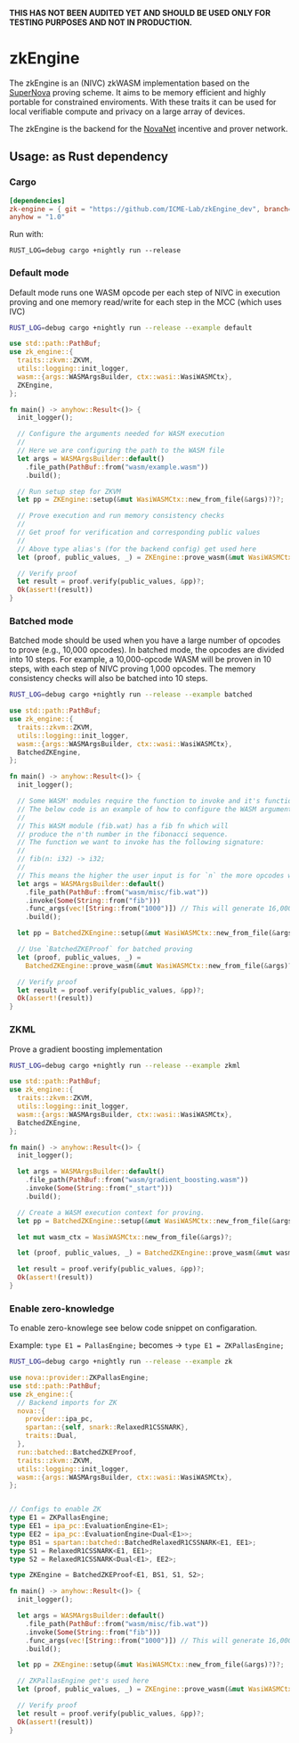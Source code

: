  **THIS HAS NOT BEEN AUDITED YET AND SHOULD BE USED ONLY FOR TESTING PURPOSES AND NOT IN PRODUCTION.**

# zkEngine

The zkEngine is an (NIVC) zkWASM implementation based on the [SuperNova](https://eprint.iacr.org/2022/1758) proving scheme.
It aims to be memory efficient and highly portable for constrained enviroments. With these traits it can be used for
local verifiable compute and privacy on a large array of devices.

The zkEngine is the backend for the [NovaNet](https://novanet.xyz) incentive and prover network. 


## Usage: as Rust dependency

### Cargo

```toml
[dependencies]
zk-engine = { git = "https://github.com/ICME-Lab/zkEngine_dev", branch= "main" }
anyhow = "1.0"
```
Run with:

```
RUST_LOG=debug cargo +nightly run --release
```

### Default mode

Default mode runs one WASM opcode per each step of NIVC in execution proving and one memory read/write for each step in the MCC (which uses IVC)

```bash
RUST_LOG=debug cargo +nightly run --release --example default
````

```rust
use std::path::PathBuf;
use zk_engine::{
  traits::zkvm::ZKVM,
  utils::logging::init_logger,
  wasm::{args::WASMArgsBuilder, ctx::wasi::WasiWASMCtx},
  ZKEngine,
};

fn main() -> anyhow::Result<()> {
  init_logger();

  // Configure the arguments needed for WASM execution
  //
  // Here we are configuring the path to the WASM file
  let args = WASMArgsBuilder::default()
    .file_path(PathBuf::from("wasm/example.wasm"))
    .build();

  // Run setup step for ZKVM
  let pp = ZKEngine::setup(&mut WasiWASMCtx::new_from_file(&args)?)?;

  // Prove execution and run memory consistency checks
  //
  // Get proof for verification and corresponding public values
  //
  // Above type alias's (for the backend config) get used here
  let (proof, public_values, _) = ZKEngine::prove_wasm(&mut WasiWASMCtx::new_from_file(&args)?, &pp)?;

  // Verify proof
  let result = proof.verify(public_values, &pp)?;
  Ok(assert!(result))
}
```

### Batched mode

Batched mode should be used when you have a large number of opcodes to prove (e.g., 10,000 opcodes). In batched mode, the opcodes are divided into 10 steps. For example, a 10,000-opcode WASM will be proven in 10 steps, with each step of NIVC proving 1,000 opcodes. The memory consistency checks will also be batched into 10 steps.

```bash
RUST_LOG=debug cargo +nightly run --release --example batched
````

```rust
use std::path::PathBuf;
use zk_engine::{
  traits::zkvm::ZKVM,
  utils::logging::init_logger,
  wasm::{args::WASMArgsBuilder, ctx::wasi::WasiWASMCtx},
  BatchedZKEngine,
};

fn main() -> anyhow::Result<()> {
  init_logger();

  // Some WASM' modules require the function to invoke and it's functions arguments.
  // The below code is an example of how to configure the WASM arguments for such cases.
  //
  // This WASM module (fib.wat) has a fib fn which will
  // produce the n'th number in the fibonacci sequence.
  // The function we want to invoke has the following signature:
  //
  // fib(n: i32) -> i32;
  //
  // This means the higher the user input is for `n` the more opcodes will need to be proven
  let args = WASMArgsBuilder::default()
    .file_path(PathBuf::from("wasm/misc/fib.wat"))
    .invoke(Some(String::from("fib")))
    .func_args(vec![String::from("1000")]) // This will generate 16,000 + opcodes
    .build();

  let pp = BatchedZKEngine::setup(&mut WasiWASMCtx::new_from_file(&args)?)?;

  // Use `BatchedZKEProof` for batched proving
  let (proof, public_values, _) =
    BatchedZKEngine::prove_wasm(&mut WasiWASMCtx::new_from_file(&args)?, &pp)?;

  // Verify proof
  let result = proof.verify(public_values, &pp)?;
  Ok(assert!(result))
}

```

### ZKML

Prove a gradient boosting implementation

```bash
RUST_LOG=debug cargo +nightly run --release --example zkml
````

```rust
use std::path::PathBuf;
use zk_engine::{
  traits::zkvm::ZKVM,
  utils::logging::init_logger,
  wasm::{args::WASMArgsBuilder, ctx::wasi::WasiWASMCtx},
  BatchedZKEngine,
};

fn main() -> anyhow::Result<()> {
  init_logger();

  let args = WASMArgsBuilder::default()
    .file_path(PathBuf::from("wasm/gradient_boosting.wasm"))
    .invoke(Some(String::from("_start")))
    .build();

  // Create a WASM execution context for proving.
  let pp = BatchedZKEngine::setup(&mut WasiWASMCtx::new_from_file(&args)?)?;

  let mut wasm_ctx = WasiWASMCtx::new_from_file(&args)?;

  let (proof, public_values, _) = BatchedZKEngine::prove_wasm(&mut wasm_ctx, &pp)?;

  let result = proof.verify(public_values, &pp)?;
  Ok(assert!(result))
}
```

### Enable zero-knowledge

To enable zero-knowlege see below code snippet on configaration.

Example: 
`type E1 = PallasEngine;` becomes -> `type E1 = ZKPallasEngine;`

```bash
RUST_LOG=debug cargo +nightly run --release --example zk
````

```rust
use nova::provider::ZKPallasEngine;
use std::path::PathBuf;
use zk_engine::{
  // Backend imports for ZK
  nova::{
    provider::ipa_pc,
    spartan::{self, snark::RelaxedR1CSSNARK},
    traits::Dual,
  },
  run::batched::BatchedZKEProof,
  traits::zkvm::ZKVM,
  utils::logging::init_logger,
  wasm::{args::WASMArgsBuilder, ctx::wasi::WasiWASMCtx},
};


// Configs to enable ZK
type E1 = ZKPallasEngine;
type EE1 = ipa_pc::EvaluationEngine<E1>;
type EE2 = ipa_pc::EvaluationEngine<Dual<E1>>;
type BS1 = spartan::batched::BatchedRelaxedR1CSSNARK<E1, EE1>;
type S1 = RelaxedR1CSSNARK<E1, EE1>;
type S2 = RelaxedR1CSSNARK<Dual<E1>, EE2>;

type ZKEngine = BatchedZKEProof<E1, BS1, S1, S2>;

fn main() -> anyhow::Result<()> {
  init_logger();

  let args = WASMArgsBuilder::default()
    .file_path(PathBuf::from("wasm/misc/fib.wat"))
    .invoke(Some(String::from("fib")))
    .func_args(vec![String::from("1000")]) // This will generate 16,000 + opcodes
    .build();

  let pp = ZKEngine::setup(&mut WasiWASMCtx::new_from_file(&args)?)?;

  // ZKPallasEngine get's used here
  let (proof, public_values, _) = ZKEngine::prove_wasm(&mut WasiWASMCtx::new_from_file(&args)?, &pp)?;

  // Verify proof
  let result = proof.verify(public_values, &pp)?;
  Ok(assert!(result))
}
  ```


